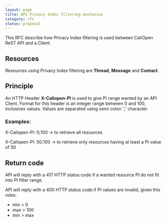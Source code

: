 ```yaml
---
layout: page
title: API Privacy Index filtering mechanism
category: rfc
status: proposal
---
```


This RFC describe how Privacy Index filtering is used between CaliOpen ReST API
and a Client.

## Resources

Resources using Privacy Index filtering are **Thread**, **Message** and **Contact**.

## Principle

An HTTP Header **X-Caliopen-PI** is used to give PI range wanted by an API Client.
Format for this header is an integer range between 0 and 100, inclusives values.
Values are separated using semi colon ';' character.

### Examples:

X-Caliopen-PI: 0;100 -> to retrieve all resources

X-Caliopen-PI: 50;100 -> to retrieve only resources having at least a PI value of 50

## Return code

API will reply with a 417 HTTP status code if a wanted resource PI do not fit into
PI filter range.

API will reply with a 400 HTTP status code if PI values are invalid, given this
rules:

* min < 0
* max > 100
* min > max

